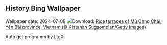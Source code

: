 ## History Bing Wallpaper
Wallpaper date: 2024-07-08
![](https://www.bing.com/th?id=OHR.YenBaiTerraces_EN-CA2341347163_UHD.jpg&w=1000)Download: [Rice terraces of Mù Cang Chải, Yên Bái province, Vietnam (© Kiatanan Sugsompian/Getty Images)](https://www.bing.com/th?id=OHR.YenBaiTerraces_EN-CA2341347163_UHD.jpg)

Auto get programm by LtgX
